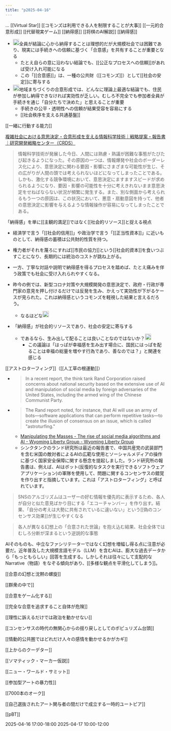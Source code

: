 ```yaml
---
title: "p2025-04-16"
---
```


...
[[Virtual Star]]
[[コモンズは利用できる人を制限することが大事]]
[[一元的合意形成]]
[[代替現実ゲーム]]
[[納得感]]
[[将棋のAI解説]]
[[納得感]]
- <img src='https://scrapbox.io/api/pages/nishio/DR/icon' alt='DR.icon' height="19.5"/>全員が結論に心から納得することは理想的だが大規模社会では困難であり、現実には手続きへの信頼に基づく「合意感」を共有することが重要となる
    - たとえ自らの意に沿わない結論でも、[[公正なプロセスへの信頼]]があれば受け入れ可能になる
    - この「[[合意感]]」は、一種の公共財（[[コモンズ]]）として[[社会の安定]]に寄与する
- <img src='https://scrapbox.io/api/pages/nishio/DR/icon' alt='DR.icon' height="19.5"/>地域まちづくりの合意形成では、どんなに理論上最適な結論でも、住民が参加し納得できなければ実効性が乏しい。むしろ不完全でも参加者全員が手続きを通じ「自分たちで決めた」と思えることが重要
    - 手続きの公平・透明性への信頼が結果受容を容易にする
    - [[社会秩序を支える共通基盤]]

[[一緒に行動する能力]]

[複雑社会における意思決定・合意形成を支える情報科学技術｜戦略提案・報告書｜研究開発戦略センター（CRDS）](https://www.jst.go.jp/crds/report/CRDS-FY2017-SP-03.html)
> 情報科学技術が発展した今日、人間には熟慮・熟議が困難な事態がたびたび起きるようになった。その原因の一つは、情報爆発や社会のボーダーレス化により、意思決定に関わる要因・影響にさまざまな可能性が生じ、その広がりが人間の頭では考えられないほどになってしまったことである。しかも、激化する競争環境において、意思決定にますますスピードが求められるようになり、要因・影響の可能性を十分に考えきれないまま意思決定をせねばならない状況が頻繁に発生する。また、別な側面から考えられるもう一つの原因は、この状況において、悪意・扇動意図を持って、他者の意思決定に影響を与えるような情報操作が容易になってしまったことである。

「納得感」を単に[[主観的満足]]ではなく[[社会的リソース]]と捉える視点
- 経済学で言う「[[社会的信用]]」や政治学で言う「[[正当性資本]]」に近いものとして、納得感の蓄積は公共財的性質を持つ。
- 権力者がそれを蔑ろにすれば[[市民の協力]]という[[社会的資本]]を食いつぶすことになり、長期的には統治のコストが跳ね上がる。
- 一方、丁寧な対話や説明で納得感を得るプロセスを踏めば、たとえ痛みを伴う政策でも社会に受け入れられやすくなる。
- 昨今の例では、新型コロナ対策や大規模開発の意思決定で、政府・行政が専門家の意見を押し付けるだけでは反発を生み、かえって実効性が下がるケースが見られた。これは納得感というコモンズを軽視した結果と言えるだろう。
    - なるほどな<img src='https://scrapbox.io/api/pages/nishio/nishio/icon' alt='nishio.icon' height="19.5"/>

- 「納得感」が社会的リソースであり、社会の安定に寄与する
    - であるなら、生み出して配ることは良いことなのではないか？<img src='https://scrapbox.io/api/pages/nishio/nishio/icon' alt='nishio.icon' height="19.5"/>
        - この議論は「はっぱが幸福感を生み出す場合に、国民にはっぱを配ることは幸福の総量を増やす行為であり、善なのでは？」と関連を感じる

[[アストロターフィング]]（[[人工草の根運動]]）
- > In a recent report, the think tank Rand Corporation raised concerns about national security based on the extensive use of AI and manipulation of social media by foreign adversaries of the United States, including the armed wing of the Chinese Communist Party.
- >  The Rand report noted, for instance, that AI will use an army of bots—software applications that can perform repetitive tasks—to create the illusion of consensus on an issue, which is called "astroturfing."
    - [Manipulating the Masses - The rise of social media algorithms and AI - Wyoming Liberty Group - Wyoming Liberty Group](https://wyliberty.org/blog/government-transparency/manipulating-the-masses-the-rise-of-social-media-algorithms-and-ai)
    - シンクタンクのランド研究所は最近の報告書で、中国共産党の武装部門を含む米国の敵対者によるAIの広範な使用とソーシャルメディアの操作に基づく国家安全保障に関する懸念を提起しました。ランド研究所の報告書は、例えば、AIはボット(反復的なタスクを実行できるソフトウェアアプリケーション)の軍隊を使用して、問題に関するコンセンサスの錯覚を作り出すと指摘しています。これは「アストロターフィング」と呼ばれています。

> SNSのアルゴリズムはユーザーの好む情報を優先的に表示するため、各人が自分と似た意見ばかり目にする「エコーチャンバー」を作り出す。結果、「自分の考えは大勢に共有されているに違いない」という[[偽のコンセンサス効果]]が生じやすくなる

> 各人が異なる幻想上の「合意された世論」を抱え込む結果、社会全体ではむしろ分断が深まるという逆説的な事態

AIそのものも、中立なファシリテーターではなく幻想を増幅し得る点に注意が必要だ。近年普及した大規模言語モデル（LLM）を含むAIは、膨大な過去データから「もっともらしい」回答を生成する。しかしそれは往々にして支配的なNarrative（物語）をなぞる傾向があり、[[多様な観点を平滑化してしまう]]。

[[合意の幻想と沈黙の螺旋]]

[[群衆の中で]]

[[合意をゲーム化する]]

[[完全な合意を追求すること自体が危険]]

[[理性に訴えるだけでは政治を動かせない]]


[[コンセンサスの時代の無関心からの揺り戻しとしてのポピュリズム台頭]]

[[情動的公共圏ではどれだけ人々の感情を動かせるかがカギ]]

[[上からのクーデター]]

[[ソマティック・マーカー仮説]]

[[ニュー・ワールド・サミット]]

[[参加型アートの暴力性]]

[[7000本のオーク]]

[[自己選抜されたアート関与者の間だけで成立する一時的ユートピア]]

[[pBT]]

2025-04-16 17:00-18:00
2025-04-17 10:00-12:00
